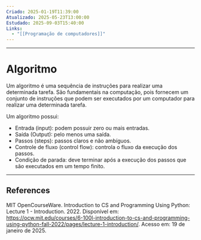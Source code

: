 ```yaml
---
Criado: 2025-01-19T11:39:00
Atualizado: 2025-05-23T13:00:00
Estudado: 2025-09-03T15:40:00
Links:
  - "[[Programação de computadores]]"
---
```

---
# Algoritmo

Um algoritmo é uma sequência de instruções para realizar uma determinada tarefa. São fundamentais na computação, pois fornecem um conjunto de instruções que podem ser executados por um computador para realizar uma determinada tarefa.

Um algoritmo possui:

- Entrada (input): podem possuir zero ou mais entradas.
- Saída (Output): pelo menos uma saída.
- Passos (steps): passos claros e não ambíguos.
- Controle de fluxo (control flow): controla o fluxo da execução dos passos.
- Condição de parada: deve terminar após a execução dos passos que são executados em um tempo finito.

---

## References

MIT OpenCourseWare. Introduction to CS and Programming Using Python: Lecture 1 - Introduction. 2022. Disponível em: <https://ocw.mit.edu/courses/6-100l-introduction-to-cs-and-programming-using-python-fall-2022/pages/lecture-1-introduction/>. Acesso em: 19 de janeiro de 2025.
